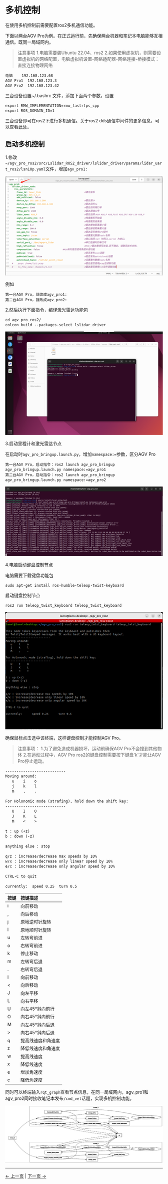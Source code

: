 # 多机控制

在使用多机控制前需要配置ros2多机通信功能。

下面以两台AGV Pro为例。在正式运行前，先确保两台机器和笔记本电脑能够互相通信。既同一局域网内。

> 注意事项
>1.电脑需要装Ubuntu 22.04、ros2
>2.如果使用虚拟机，则需要设置虚拟机的网络配置，电脑虚拟机设置-网络适配器-网络连接-桥接模式：直接连接物理网络

```
电脑    192.168.123.68
AGV Pro1  192.168.123.3
AGV Pro2  192.168.123.42
```

三台设备设置~/.bashrc 文件，添加下面两个参数，设置

```
export RMW_IMPLEMENTATION=rmw_fastrtps_cpp
export ROS_DOMAIN_ID=1
```

三台设备即可在ros2下进行多机通信。关于ros2 dds通信中间件的更多信息，可以查看[此处](https://docs.ros.org/en/humble/Concepts/Intermediate/About-Domain-ID.html)。

## 启动多机控制

1.修改`~/agv_pro_ros2/src/Lslidar_ROS2_driver/lslidar_driver/params/lidar_uart_ros2/lsn10p.yaml`文件，增加`agv_pro1:`

![1](../../resources/6-SDKDevelopment/6.2/6.2.4/1.jpg)

例如

```
第一台AGV Pro，就改成agv_pro1:
第二台AGV Pro，就改成agv_pro2:
```

2.然后执行下面指令，编译激光雷达功能包

```
cd agv_pro_ros2/
colcon build --packages-select lslidar_driver
```

![2](../../resources/6-SDKDevelopment/6.2/6.2.4/2.jpg)

3.启动里程计和激光雷达节点

在启动时`agv_pro_bringup.launch.py`，增加`namespace:=`参数，区分AGV Pro

```
第一台AGV Pro，启动指令：ros2 launch agv_pro_bringup agv_pro_bringup.launch.py namespace:=agv_pro1
第二台AGV Pro，启动指令：ros2 launch agv_pro_bringup agv_pro_bringup.launch.py namespace:=agv_pro2
```

![3](../../resources/6-SDKDevelopment/6.2/6.2.4/3.jpg)

4.电脑启动键盘控制节点

电脑需要下载键盘功能包

```
sudo apt-get install ros-humble-teleop-twist-keyboard
```

启动键盘控制节点

```
ros2 run teleop_twist_keyboard teleop_twist_keyboard
```

![4](../../resources/6-SDKDevelopment/6.2/6.2.4/4.jpg)

确保鼠标点击选中该终端，这样键盘控制才能控制AGV Pro。


> 注意事项：
> 1.为了避免造成机器损坏，运动前确保AGV Pro不会撞到其他物体
> 2.在运动过程中，AGV Pro ros2的键盘控制需要按下键盘'k'才能让AGV Pro停止运动。

```
---------------------------
Moving around:
   u    i    o
   j    k    l
   m    ,    .

For Holonomic mode (strafing), hold down the shift key:
---------------------------
   U    I    O
   J    K    L
   M    <    >

t : up (+z)
b : down (-z)

anything else : stop

q/z : increase/decrease max speeds by 10%
w/x : increase/decrease only linear speed by 10%
e/c : increase/decrease only angular speed by 10%

CTRL-C to quit

currently:	speed 0.25	turn 0.5 
```

| 按键 | 按键描述           |
| :--- | :----------------- |
| i    | 向前移动           |
| ,    | 向后移动           |
| j    | 原地逆时针旋转     |
| l    | 原地顺时针旋转     |
| u    | 左转弯前进         |
| o    | 右转弯前进         |
| k    | 停止移动           |
| m    | 左转弯后退         |
| .    | 右转弯后退         |
| I    | 向前移动           |
| <    | 向后移动           |
| J    | 向左平移           |
| L    | 向右平移           |
| U    | 向左45°斜向前行    |
| O    | 向右45°斜向前行    |
| M    | 向左45°斜向后退    |
| >    | 向右45°斜向后退    |
| q    | 提高线速度和角速度 |
| z    | 降低线速度和角速度 |
| w    | 提高线速度         |
| x    | 降低线速度         |
| e    | 增加角速度         |
| c    | 降低角速度         |

同时可以终端输入`rqt_graph`查看节点信息，在同一局域网内，agv_pro1和agv_pro2同时接收笔记本发布`/cmd_vel`话题，实现多机控制功能。

![5](../../resources/6-SDKDevelopment/6.2/6.2.4/5.jpg)

---

[← 上一页](6.2.3-Navigation2.md) | [下一页 →](6.2.5-Gazebo.md)